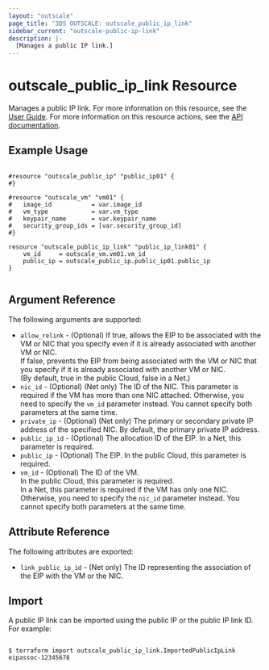 ```yaml
---
layout: "outscale"
page_title: "3DS OUTSCALE: outscale_public_ip_link"
sidebar_current: "outscale-public-ip-link"
description: |-
  [Manages a public IP link.]
---
```


# outscale_public_ip_link Resource

Manages a public IP link.
For more information on this resource, see the [User Guide](https://wiki.outscale.net/display/EN/About+EIPs#AboutEIPs-EipAssocationEIPAssociation).
For more information on this resource actions, see the [API documentation](https://docs.outscale.com/api#linkpublicip).

## Example Usage

```hcl

#resource "outscale_public_ip" "public_ip01" {
#}

#resource "outscale_vm" "vm01" {
#	image_id           = var.image_id
#	vm_type            = var.vm_type
#	keypair_name       = var.keypair_name
#	security_group_ids = [var.security_group_id]
#}

resource "outscale_public_ip_link" "public_ip_link01" {
	vm_id     = outscale_vm.vm01.vm_id
	public_ip = outscale_public_ip.public_ip01.public_ip
}


```

## Argument Reference

The following arguments are supported:

* `allow_relink` - (Optional) If true, allows the EIP to be associated with the VM or NIC that you specify even if it is already associated with another VM or NIC.<br />
If false, prevents the EIP from being associated with the VM or NIC that you specify if it is already associated with another VM or NIC.<br />
(By default, true in the public Cloud, false in a Net.)
* `nic_id` - (Optional) (Net only) The ID of the NIC. This parameter is required if the VM has more than one NIC attached. Otherwise, you need to specify the `vm_id` parameter instead. You cannot specify both parameters at the same time.
* `private_ip` - (Optional) (Net only) The primary or secondary private IP address of the specified NIC. By default, the primary private IP address.
* `public_ip_id` - (Optional) The allocation ID of the EIP. In a Net, this parameter is required.
* `public_ip` - (Optional) The EIP. In the public Cloud, this parameter is required.
* `vm_id` - (Optional) The ID of the VM.<br />
In the public Cloud, this parameter is required.<br />
In a Net, this parameter is required if the VM has only one NIC. Otherwise, you need to specify the `nic_id` parameter instead. You cannot specify both parameters at the same time.

## Attribute Reference

The following attributes are exported:

* `link_public_ip_id` - (Net only) The ID representing the association of the EIP with the VM or the NIC.

## Import

A public IP link can be imported using the public IP or the public IP link ID. For example:

```

$ terraform import outscale_public_ip_link.ImportedPublicIpLink eipassoc-12345678

```